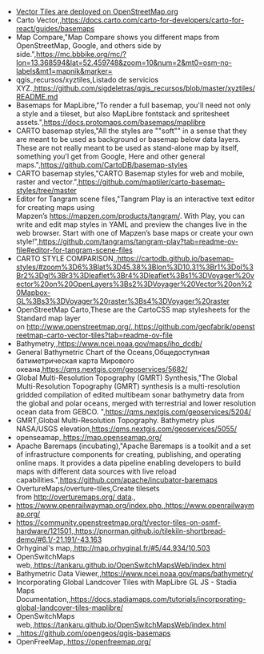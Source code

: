 - [Vector Tiles are deployed on OpenStreetMap.org](https://blog.openstreetmap.org/2025/07/22/vector-tiles-are-deployed-on-openstreetmap-org/)
- Carto Vector,,https://docs.carto.com/carto-for-developers/carto-for-react/guides/basemaps
- Map Compare,"Map Compare shows you different maps from OpenStreetMap, Google, and others side by side.",https://mc.bbbike.org/mc/?lon=13.368594&lat=52.459748&zoom=10&num=2&mt0=osm-no-labels&mt1=mapnik&marker=
- qgis_recursos/xyztiles,Listado de servicios XYZ.,https://github.com/sigdeletras/qgis_recursos/blob/master/xyztiles/README.md
- Basemaps for MapLibre,"To render a full basemap, you'll need not only a style and a tileset, but also MapLibre fontstack and spritesheet assets.",https://docs.protomaps.com/basemaps/maplibre
- CARTO basemap styles,"All the styles are ""soft"" in a sense that they are meant to be used as background or basemap below data layers. These are not really meant to be used as stand-alone map by itself, something you'l get from Google, Here and other general maps.",https://github.com/CartoDB/basemap-styles
- CARTO basemap styles,"CARTO Basemap styles for web and mobile, raster and vector.",https://github.com/maptiler/carto-basemap-styles/tree/master
- Editor for Tangram scene files,"Tangram Play is an interactive text editor for creating maps using Mapzen’s https://mapzen.com/products/tangram/. With Play, you can write and edit map styles in YAML and preview the changes live in the web browser. Start with one of Mapzen’s base maps or create your own style!",https://github.com/tangrams/tangram-play?tab=readme-ov-file#editor-for-tangram-scene-files
- CARTO STYLE COMPARISON,,https://cartodb.github.io/basemap-styles/#zoom%3D6%3Blat%3D45.38%3Blon%3D10.31%3Br1%3Dol%3Br2%3Dgl%3Br3%3Dleaflet%3Br4%3Dleaflet%3Bs1%3DVoyager%20vector%20on%20OpenLayers%3Bs2%3DVoyager%20Vector%20on%20Mapbox-GL%3Bs3%3DVoyager%20raster%3Bs4%3DVoyager%20raster
- OpenStreetMap Carto,These are the CartoCSS map stylesheets for the Standard map layer on http://www.openstreetmap.org/.,https://github.com/geofabrik/openstreetmap-carto-vector-tiles?tab=readme-ov-file
- Bathymetry,,https://www.ncei.noaa.gov/maps/iho_dcdb/
- General Bathymetric Chart of the Oceans,Общедоступная батиметрическая карта Мирового океана,https://qms.nextgis.com/geoservices/5682/
- Global Multi-Resolution Topography (GMRT) Synthesis,"The Global Multi-Resolution Topography (GMRT) synthesis is a multi-resolution gridded compilation of edited multibeam sonar bathymetry data from the global and polar oceans, merged with terrestrial and lower resolution ocean data from GEBCO. ",https://qms.nextgis.com/geoservices/5204/
- GMRT,Global Multi-Resolution Topography. Bathymetry plus NASA/USGS elevation,https://qms.nextgis.com/geoservices/5055/
- openseamap,,https://map.openseamap.org/
- Apache Baremaps (incubating),"Apache Baremaps is a toolkit and a set of infrastructure components for creating, publishing, and operating online maps. It provides a data pipeline enabling developers to build maps with different data sources with live reload capabilities.",https://github.com/apache/incubator-baremaps
- OvertureMaps/overture-tiles,Create tilesets from http://overturemaps.org/ data.,
- https://www.openrailwaymap.org/index.php,,https://www.openrailwaymap.org/
- https://community.openstreetmap.org/t/vector-tiles-on-osmf-hardware/121501,,https://pnorman.github.io/tilekiln-shortbread-demo/#6.1/-21.191/-43.163
- Orhyginal's map,,http://map.orhyginal.fr/#5/44.934/10.503
- OpenSwitchMaps web,,https://tankaru.github.io/OpenSwitchMapsWeb/index.html
- Bathymetric Data Viewer,,https://www.ncei.noaa.gov/maps/bathymetry/
- Incorporating Global Landcover Tiles with MapLibre GL JS - Stadia Maps Documentation,,https://docs.stadiamaps.com/tutorials/incorporating-global-landcover-tiles-maplibre/
- OpenSwitchMaps web,,https://tankaru.github.io/OpenSwitchMapsWeb/index.html
- ,,https://github.com/opengeos/qgis-basemaps
- OpenFreeMap,,https://openfreemap.org/